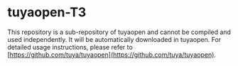# tuyaopen-T3
This repository is a sub-repository of tuyaopen and cannot be compiled and used independently. It will be automatically downloaded in tuyaopen. For detailed usage instructions, please refer to [https://github.com/tuya/tuyaopen](https://github.com/tuya/tuyaopen).
